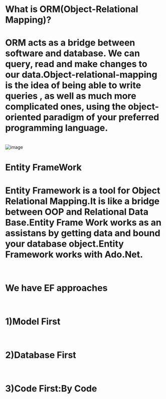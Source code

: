 
# What is ORM(Object-Relational Mapping)?
# ORM acts as a bridge between software and database. We can query, read and make changes to our data.Object-relational-mapping is the idea of being able to write queries , as well as much more complicated ones, using the object-oriented paradigm of your preferred programming language.
<br> ![image](https://user-images.githubusercontent.com/90280719/136833031-c93a32ac-cde1-40a7-92d7-3b7c88e58938.png)



# Entity FrameWork
# Entity Framework is a tool for Object Relational Mapping.It is like a bridge between OOP and Relational Data Base.Entity Frame Work works as an assistans by getting data and bound your database object.Entity Framework works with Ado.Net.

# <br> We have EF approaches
# <br>  1)Model First
# <br> 2)Database First
# <br> 3)Code First:By Code
